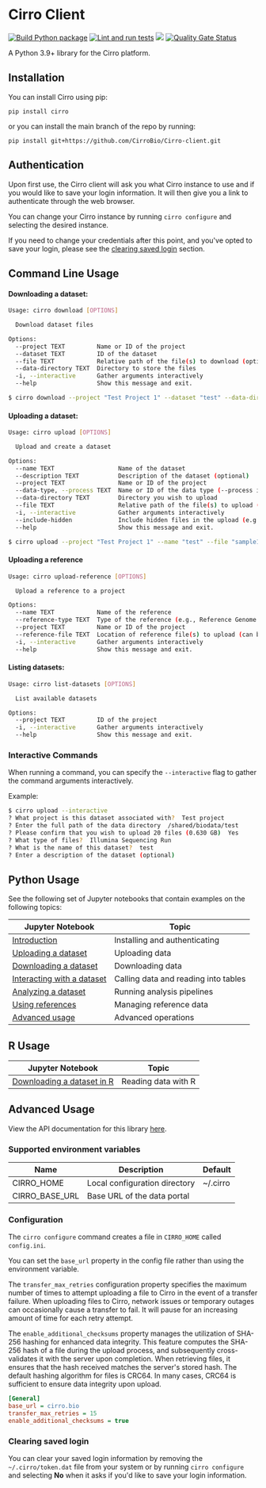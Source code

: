 # Cirro Client

[![Build Python package](https://github.com/FredHutch/Cirro-client/actions/workflows/package.yml/badge.svg)](https://github.com/FredHutch/Cirro-client/actions/workflows/package.yml)
[![Lint and run tests](https://github.com/FredHutch/Cirro-client/actions/workflows/lint.yml/badge.svg)](https://github.com/FredHutch/Cirro-client/actions/workflows/lint.yml)
![](https://img.shields.io/pypi/v/cirro.svg)
[![Quality Gate Status](https://sonarcloud.io/api/project_badges/measure?project=CirroBio_Cirro-client&metric=alert_status)](https://sonarcloud.io/summary/new_code?id=CirroBio_Cirro-client)

A Python 3.9+ library for the Cirro platform.

## Installation

You can install Cirro using pip:

`pip install cirro`

or you can install the main branch of the repo by running:

`pip install git+https://github.com/CirroBio/Cirro-client.git`

## Authentication

Upon first use, the Cirro client will ask you what Cirro instance to use and if you would like to save your login information.
It will then give you a link to authenticate through the web browser.

You can change your Cirro instance by running `cirro configure` and selecting the desired instance.

If you need to change your credentials after this point, and you've opted to save your login, please see the [clearing saved login](#clearing-saved-login) section.

## Command Line Usage

#### Downloading a dataset:

```bash
Usage: cirro download [OPTIONS]

  Download dataset files

Options:
  --project TEXT         Name or ID of the project
  --dataset TEXT         ID of the dataset
  --file TEXT            Relative path of the file(s) to download (optional, can be used multiple times)
  --data-directory TEXT  Directory to store the files
  -i, --interactive      Gather arguments interactively
  --help                 Show this message and exit.
```

```bash
$ cirro download --project "Test Project 1" --dataset "test" --data-directory "~/download"
```

#### Uploading a dataset:

```bash
Usage: cirro upload [OPTIONS]

  Upload and create a dataset

Options:
  --name TEXT                  Name of the dataset
  --description TEXT           Description of the dataset (optional)
  --project TEXT               Name or ID of the project
  --data-type, --process TEXT  Name or ID of the data type (--process is deprecated)
  --data-directory TEXT        Directory you wish to upload
  --file TEXT                  Relative path of the file(s) to upload (optional, can be used multiple times)
  -i, --interactive            Gather arguments interactively
  --include-hidden             Include hidden files in the upload (e.g., files starting with .)
  --help                       Show this message and exit.
```

```bash
$ cirro upload --project "Test Project 1" --name "test" --file "sample1.fastq.gz" --file "sample2.fastq.gz" --data-directory "~/data" --data-type "Paired DNAseq (FASTQ)" 
```

#### Uploading a reference

```bash
Usage: cirro upload-reference [OPTIONS]

  Upload a reference to a project

Options:
  --name TEXT            Name of the reference
  --reference-type TEXT  Type of the reference (e.g., Reference Genome (FASTA))
  --project TEXT         Name or ID of the project
  --reference-file TEXT  Location of reference file(s) to upload (can be used multiple times)
  -i, --interactive      Gather arguments interactively
  --help                 Show this message and exit.
```

#### Listing datasets:
```bash
Usage: cirro list-datasets [OPTIONS]

  List available datasets

Options:
  --project TEXT         ID of the project
  -i, --interactive      Gather arguments interactively
  --help                 Show this message and exit.
```

### Interactive Commands

When running a command, you can specify the `--interactive` flag to gather the command arguments interactively.

Example:

```bash
$ cirro upload --interactive
? What project is this dataset associated with?  Test project
? Enter the full path of the data directory  /shared/biodata/test
? Please confirm that you wish to upload 20 files (0.630 GB)  Yes
? What type of files?  Illumina Sequencing Run
? What is the name of this dataset?  test
? Enter a description of the dataset (optional)
```

## Python Usage

See the following set of Jupyter notebooks that contain examples on the following topics:

| Jupyter Notebook                                                   | Topic                                |
| ------------------------------------------------------------------ | ------------------------------------ |
| [Introduction](samples/Getting_started.ipynb)                      | Installing and authenticating        |
| [Uploading a dataset](samples/Uploading_a_dataset.ipynb)           | Uploading data                       |
| [Downloading a dataset](samples/Downloading_a_dataset.ipynb)       | Downloading data                     |
| [Interacting with a dataset](samples/Interacting_with_files.ipynb) | Calling data and reading into tables |
| [Analyzing a dataset](samples/Analyzing_a_dataset.ipynb)           | Running analysis pipelines           |
| [Using references](samples/Using_references.ipynb)                 | Managing reference data              |
| [Advanced usage](samples/Advanced_usage.ipynb)                     | Advanced operations                  |

## R Usage

| Jupyter Notebook                                    | Topic               |
| --------------------------------------------------- | ------------------- |
| [Downloading a dataset in R](samples/Using-R.ipynb) | Reading data with R |

## Advanced Usage

View the API documentation for this library [here](https://cirrobio.github.io/Cirro-client/).

### Supported environment variables

| Name           | Description                   | Default  |
| -------------- | ----------------------------- | -------- |
| CIRRO_HOME     | Local configuration directory | ~/.cirro |
| CIRRO_BASE_URL | Base URL of the data portal   |          |

### Configuration

The `cirro configure` command creates a file in `CIRRO_HOME` called `config.ini`.

You can set the `base_url` property in the config file rather than using the environment variable. 

The `transfer_max_retries` configuration property specifies the maximum number of times to attempt uploading a file to Cirro in the event of a transfer failure. 
When uploading files to Cirro, network issues or temporary outages can occasionally cause a transfer to fail.
It will pause for an increasing amount of time for each retry attempt.

The `enable_additional_checksums` property manages the utilization of SHA-256 hashing for enhanced data integrity. 
This feature computes the SHA-256 hash of a file during the upload process, and subsequently cross-validates it with the server upon completion.
When retrieving files, it ensures that the hash received matches the server's stored hash.
The default hashing algorithm for files is CRC64. In many cases, CRC64 is sufficient to ensure data integrity upon upload.

```ini
[General]
base_url = cirro.bio
transfer_max_retries = 15
enable_additional_checksums = true
```

### Clearing saved login

You can clear your saved login information by removing the `~/.cirro/token.dat` file from your system or
by running `cirro configure` and selecting **No** when it asks if you'd like to save your login information.
